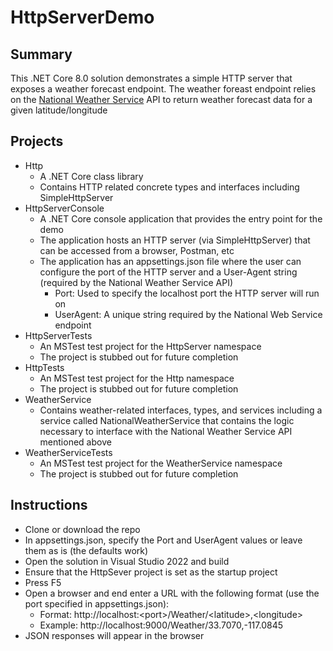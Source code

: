 # HttpServerDemo

## Summary
This .NET Core 8.0 solution demonstrates a simple HTTP server that exposes a weather forecast endpoint. The weather foreast endpoint relies on the [National Weather Service](https://www.weather.gov/documentation/services-web-api) API to return weather forecast data for a given latitude/longitude 

## Projects
- Http
  - A .NET Core class library
  - Contains HTTP related concrete types and interfaces including SimpleHttpServer
- HttpServerConsole
   - A .NET Core console application that provides the entry point for the demo
   - The application hosts an HTTP server (via SimpleHttpServer) that can be accessed from a browser, Postman, etc
   - The application has an appsettings.json file where the user can configure the port of the HTTP server and a User-Agent string (required by the National Weather Service API)
      - Port: Used to specify the localhost port the HTTP server will run on
      - UserAgent: A unique string required by the National Web Service endpoint
- HttpServerTests
   - An MSTest test project for the HttpServer namespace
   - The project is stubbed out for future completion
- HttpTests
   - An MSTest test project for the Http namespace
   - The project is stubbed out for future completion
- WeatherService
   - Contains weather-related interfaces, types, and services including a service called NationalWeatherService that contains the logic necessary to interface with the National Weather Service API mentioned above
- WeatherServiceTests
   - An MSTest test project for the WeatherService namespace
   - The project is stubbed out for future completion


## Instructions
- Clone or download the repo
- In appsettings.json, specify the Port and UserAgent values or leave them as is (the defaults work)
- Open the solution in Visual Studio 2022 and build
- Ensure that the HttpSever project is set as the startup project
- Press F5
- Open a browser and end enter a URL with the following format (use the port specified in appsettings.json): 
   - Format: http://localhost:&lt;port&gt;/Weather/&lt;latitude&gt;,&lt;longitude&gt;
   - Example: http://localhost:9000/Weather/33.7070,-117.0845
- JSON responses will appear in the browser